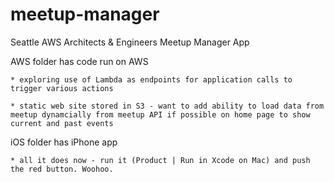 # meetup-manager
Seattle AWS Architects &amp; Engineers
Meetup Manager App

AWS folder has code run on AWS

    * exploring use of Lambda as endpoints for application calls to trigger various actions

    * static web site stored in S3 - want to add ability to load data from meetup dynamcially from meetup API if possible on home page to show current and past events

iOS folder has iPhone app

    * all it does now - run it (Product | Run in Xcode on Mac) and push the red button. Woohoo.
